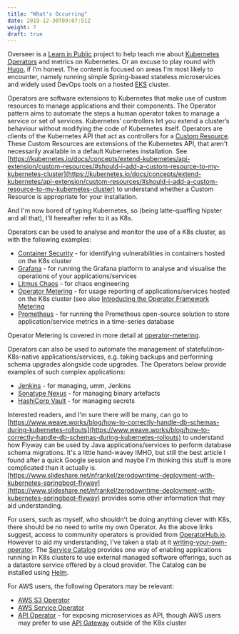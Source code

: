 ```yaml
---
title: "What's Occurring"
date: 2019-12-30T09:07:51Z
weight: 7
draft: true
---
```

Overseer is a [Learn in Public](https://www.swyx.io/writing/learn-in-public/) project to help teach me about [Kubernetes Operators](https://kubernetes.io/docs/concepts/extend-kubernetes/operator/) and metrics on Kubernetes. Or an excuse to play round with [Hugo](https://gohugo.io), if I'm honest. The content is focused on areas I'm most likely to encounter, namely running simple Spring-based stateless microservices and widely used DevOps tools on a hosted [EKS](https://aws.amazon.com/eks/) cluster.

Operators are software extensions to Kubernetes that make use of custom resources to manage applications and their components. The Operator pattern aims to automate the steps a human operator takes to manage a service or set of services. Kubernetes’ controllers let you extend a cluster’s behaviour without modifying the code of Kubernetes itself. Operators are clients of the Kubernetes API that act as controllers for a [Custom Resource](https://kubernetes.io/docs/concepts/extend-kubernetes/api-extension/custom-resources/). These Custom Resources are extensions of the Kubernetes API, that aren't necessarily available in a default Kubernetes installation. See [https://kubernetes.io/docs/concepts/extend-kubernetes/api-extension/custom-resources/#should-i-add-a-custom-resource-to-my-kubernetes-cluster](https://kubernetes.io/docs/concepts/extend-kubernetes/api-extension/custom-resources/#should-i-add-a-custom-resource-to-my-kubernetes-cluster) to understand whether a Custom Resource is appropriate for your installation.

And I'm now bored of typing Kubernetes, so (being latte-quaffing hipster and all that), I'll hereafter refer to it as K8s.

Operators can be used to analyse and monitor the use of a K8s cluster, as with the following examples:

* [Container Security](https://operatorhub.io/operator/container-security-operator) - for identifying vulnerabilities in containers hosted on the K8s cluster
* [Grafana](https://operatorhub.io/operator/grafana-operator) - for running the Grafana platform to analyse and visualise the operations of your applications/services
* [Litmus Chaos](https://operatorhub.io/operator/litmuschaos) - for chaos engineering
* [Operator Metering](https://operatorhub.io/operator/metering-upstream) - for usage reporting of applications/services hosted on the K8s cluster (see also [Introducing the Operator Framework Metering](https://coreos.com/blog/introducing-operator-framework-metering)
* [Prometheus](https://operatorhub.io/operator/prometheus) - for running the Prometheus open-source solution to store application/service metrics in a time-series database

Operator Metering is covered in more detail at [operator-metering](../operator-metering).

Operators can also be used to automate the management of stateful/non-K8s-native applications/services, e.g. taking backups and performing schema upgrades alongside code upgrades. The Operators below provide examples of such complex applications:

* [Jenkins](https://operatorhub.io/operator/jenkins-operator) - for managing, umm, Jenkins
* [Sonatype Nexus](https://operatorhub.io/operator/nexus-operator-hub) - for managing binary artefacts
* [HashiCorp Vault](https://operatorhub.io/operator/vault) - for managing secrets

Interested readers, and I'm sure there will be many, can go to [https://www.weave.works/blog/how-to-correctly-handle-db-schemas-during-kubernetes-rollouts](https://www.weave.works/blog/how-to-correctly-handle-db-schemas-during-kubernetes-rollouts) to understand how Flyway can be used by Java applications/services to perform database schema migrations. It's a little hand-wavey IMHO, but still the best article I found after a quick Google session and maybe I'm thinking this stuff is more complicated than it actually is. [https://www.slideshare.net/nfrankel/zerodowntime-deployment-with-kubernetes-springboot-flyway](https://www.slideshare.net/nfrankel/zerodowntime-deployment-with-kubernetes-springboot-flyway) provides some other information that may aid understanding.

For users, such as myself, who shouldn't be doing anything clever with K8s, there should be no need to write my own Operator. As the above links suggest, access to community operators is provided from [OperatorHub.io](https://operatorhub.io). However to aid my understanding, I've taken a stab at it [writing-your-own-operator](writing-your-own-operator). The [Service Catalog](https://kubernetes.io/docs/concepts/extend-kubernetes/service-catalog/) provides one way of enabling applications running in K8s clusters to use external managed software offerings, such as a datastore service offered by a cloud provider. The Catalog can be installed using [Helm](https://kubernetes.io/docs/tasks/service-catalog/install-service-catalog-using-helm/).

For AWS users, the following Operators may be relevant:

* [AWS S3 Operator](https://operatorhub.io/operator/awss3-operator-registry)
* [AWS Service Operator](https://operatorhub.io/operator/aws-service)
* [API Operator](https://operatorhub.io/operator/api-operator) - for exposing microservices as API, though AWS users may prefer to use [API Gateway](https://aws.amazon.com/api-gateway/) outside of the K8s cluster
